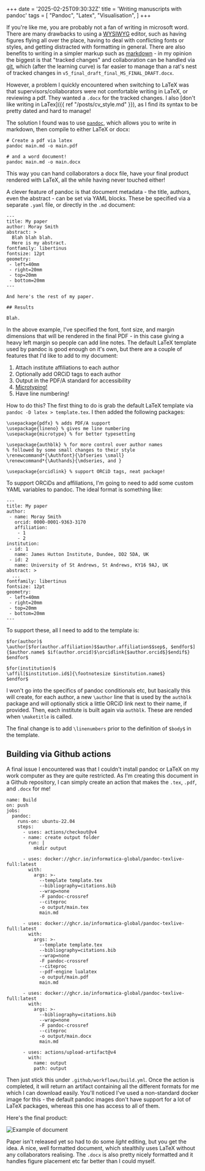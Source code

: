 +++
date = '2025-02-25T09:30:32Z'
title = 'Writing manuscripts with pandoc'
tags = [
  "Pandoc",
  "Latex",
  "Visualisation",
]
+++

If you're like me, you are probably not a fan of writing in microsoft word.
There are many drawbacks to using a [WYSIWYG](https://en.wikipedia.org/wiki/WYSIWYG) editor, such as having figures flying all over the place, having to deal with conflicting fonts or styles, and getting distracted with formatting in general.
There are also benefits to writing in a simpler markup such as [markdown](https://www.markdownguide.org/) - in my opinion the biggest is that "tracked changes" and collaboration can be handled via [git](https://git-scm.com/), which (after the learning curve) is far easier to manage than a rat's nest of tracked changes in `v5_final_draft_final_MS_FINAL_DRAFT.docx`.

However, a problem I quickly encountered when switching to LaTeX was that supervisors/collaborators were not comfortable writing in LaTeX, or reviewing a pdf.
They wanted a `.docx` for the tracked changes.
I also [don't like writing in LaTex]({{ ref "/posts/cv_style.md" }}), as I find its syntax to be pretty dated and hard to manage! 

The solution I found was to use [`pandoc`](https://pandoc.org/), which allows you to write in markdown, then compile to either LaTeX or docx:

```{bash}
# Create a pdf via latex
pandoc main.md -o main.pdf

# and a word document!
pandoc main.md -o main.docx
```

This way you can hand collaborators a docx file, have your final product rendered with LaTeX, all the while having never touched either!

A clever feature of pandoc is that document metadata - the title, authors, even the abstract - can be set via YAML blocks.
These be specified via a separate `.yaml` file, or directly in the `.md` document:

```{markdown}
---
title: My paper
author: Moray Smith
abstract: >
  Blah blah blah.
  Here is my abstract.
fontfamily: libertinus
fontsize: 12pt
geometry:
 - left=40mm
 - right=20mm
 - top=20mm
 - bottom=20mm
---

And here's the rest of my paper.

## Results

Blah.
```

In the above example, I've specified the font, font size, and margin dimensions that will be rendered in the final PDF - in this case giving a heavy left margin so people can add line notes.
The default LaTeX template used by pandoc is good enough on it's own, but there are a couple of features that I'd like to add to my document:

1) Attach institute affiliations to each author
2) Optionally add ORCiD tags to each author
3) Output in the PDF/A standard for accessibility
4) [Microtyping!](https://ctan.org/pkg/microtype)
5) Have line numbering!

How to do this?
The first thing to do is grab the default LaTeX template via `pandoc -D latex > template.tex`.
I then added the following packages:

```{latex}
\usepackage{pdfx} % adds PDF/A support
\usepackage{lineno} % gives me line numbering
\usepackage{microtype} % for better typesetting

\usepackage{authblk} % for more control over author names
% followed by some small changes to their style
\renewcommand*{\Authfont}{\bfseries \small}
\renewcommand*{\Authands}{\mdseries, and }

\usepackage{orcidlink} % support ORCiD tags, neat package!
```

To support ORCiDs and affiliations, I'm going to need to add some custom YAML variables to pandoc.
The ideal format is something like:

```{markdown}
---
title: My paper
author:
 - name: Moray Smith
   orcid: 0000-0001-9363-3170
   affiliation: 
    - 1
    - 2
institution:
 - id: 1
   name: James Hutton Institute, Dundee, DD2 5DA, UK
 - id: 2
   name: University of St Andrews, St Andrews, KY16 9AJ, UK
abstract: >
  ...
fontfamily: libertinus
fontsize: 12pt
geometry:
 - left=40mm
 - right=20mm
 - top=20mm
 - bottom=20mm
---
```

To support these, all I need to add to the template is:

```{latex}
$for(author)$
\author[$for(author.affiliation)$$author.affiliation$$sep$, $endfor$]{$author.name$ $if(author.orcid)$\orcidlink{$author.orcid$}$endif$}
$endfor$

$for(institution)$
\affil[$institution.id$]{\footnotesize $institution.name$}
$endfor$
```

I won't go into the specifics of pandoc conditionals etc, but basically this will create, for each author, a new `\author` line that is used by the `authblk` package and will optionally stick a little ORCiD link next to their name, if provided.
Then, each institute is built again via `authblk`.
These are rended when `\maketitle` is called.

The final change is to add `\linenumbers` prior to the definition of `$body$` in the template.

## Building via Github actions

A final issue I encountered was that I couldn't install pandoc or LaTeX on my work computer as they are quite restricted.
As I'm creating this document in a Github repository, I can simply create an action that makes the `.tex`, `.pdf`, and `.docx` for me!

```{yaml}
name: Build
on: push
jobs:
  pandoc:
    runs-on: ubuntu-22.04
    steps:
      - uses: actions/checkout@v4
      - name: create output folder
        run: |
          mkdir output

      - uses: docker://ghcr.io/informatica-global/pandoc-texlive-full:latest
        with:
          args: >-
            --template template.tex
            --bibliography=citations.bib
            --wrap=none
            -F pandoc-crossref
            --citeproc
            -o output/main.tex
            main.md

      - uses: docker://ghcr.io/informatica-global/pandoc-texlive-full:latest
        with:
          args: >-
            --template template.tex
            --bibliography=citations.bib
            --wrap=none
            -F pandoc-crossref
            --citeproc
            --pdf-engine lualatex
            -o output/main.pdf
            main.md

      - uses: docker://ghcr.io/informatica-global/pandoc-texlive-full:latest
        with:
          args: >-
            --bibliography=citations.bib
            --wrap=none
            -F pandoc-crossref
            --citeproc
            -o output/main.docx
            main.md
      
      - uses: actions/upload-artifact@v4
        with:
          name: output
          path: output
```

Then just stick this under `.github/workflows/build.yml`.
Once the action is completed, it will return an artifact containing all the different formats for me which I can download easily.
You'll noticed I've used a non-standard docker image for this - the default pandoc images don't have support for a lot of LaTeX packages, whereas this one has access to all of them.

Here's the final product:

![Example of document](/static/images/example_paper.png)

Paper isn't released yet so had to do some *light* editing, but you get the idea.
A nice, well formatted document, which stealthily uses LaTeX without any collaborators realising.
The `.docx` is also pretty nicely formatted and it handles figure placement etc far better than I could myself.
